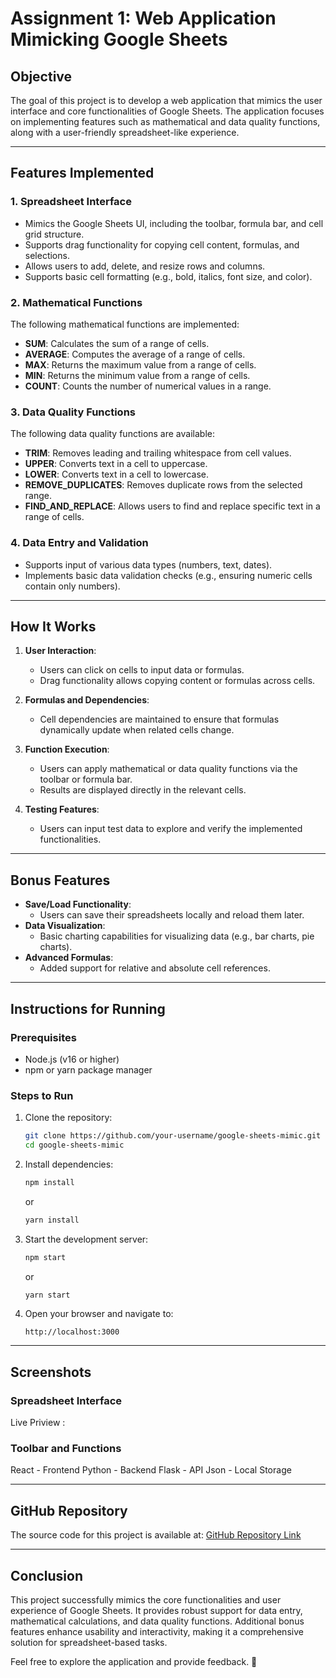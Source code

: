 # Assignment 1: Web Application Mimicking Google Sheets

## **Objective**
The goal of this project is to develop a web application that mimics the user interface and core functionalities of Google Sheets. The application focuses on implementing features such as mathematical and data quality functions, along with a user-friendly spreadsheet-like experience.

---

## **Features Implemented**

### **1. Spreadsheet Interface**
- Mimics the Google Sheets UI, including the toolbar, formula bar, and cell grid structure.
- Supports drag functionality for copying cell content, formulas, and selections.
- Allows users to add, delete, and resize rows and columns.
- Supports basic cell formatting (e.g., bold, italics, font size, and color).

### **2. Mathematical Functions**
The following mathematical functions are implemented:
- **SUM**: Calculates the sum of a range of cells.
- **AVERAGE**: Computes the average of a range of cells.
- **MAX**: Returns the maximum value from a range of cells.
- **MIN**: Returns the minimum value from a range of cells.
- **COUNT**: Counts the number of numerical values in a range.

### **3. Data Quality Functions**
The following data quality functions are available:
- **TRIM**: Removes leading and trailing whitespace from cell values.
- **UPPER**: Converts text in a cell to uppercase.
- **LOWER**: Converts text in a cell to lowercase.
- **REMOVE_DUPLICATES**: Removes duplicate rows from the selected range.
- **FIND_AND_REPLACE**: Allows users to find and replace specific text in a range of cells.

### **4. Data Entry and Validation**
- Supports input of various data types (numbers, text, dates).
- Implements basic data validation checks (e.g., ensuring numeric cells contain only numbers).

---

## **How It Works**

1. **User Interaction**:
   - Users can click on cells to input data or formulas.
   - Drag functionality allows copying content or formulas across cells.

2. **Formulas and Dependencies**:
   - Cell dependencies are maintained to ensure that formulas dynamically update when related cells change.

3. **Function Execution**:
   - Users can apply mathematical or data quality functions via the toolbar or formula bar.
   - Results are displayed directly in the relevant cells.

4. **Testing Features**:
   - Users can input test data to explore and verify the implemented functionalities.

---

## **Bonus Features**
- **Save/Load Functionality**:
  - Users can save their spreadsheets locally and reload them later.
- **Data Visualization**:
  - Basic charting capabilities for visualizing data (e.g., bar charts, pie charts).
- **Advanced Formulas**:
  - Added support for relative and absolute cell references.

---

## **Instructions for Running**

### **Prerequisites**
- Node.js (v16 or higher)
- npm or yarn package manager

### **Steps to Run**

1. Clone the repository:
   ```bash
   git clone https://github.com/your-username/google-sheets-mimic.git
   cd google-sheets-mimic
   ```
2. Install dependencies:
   ```bash
   npm install
   ```
   or
   ```bash
   yarn install
   ```
3. Start the development server:
   ```bash
   npm start
   ```
   or
   ```bash
   yarn start
   ```
4. Open your browser and navigate to:
   ```
   http://localhost:3000
   ```

---

## **Screenshots**


### **Spreadsheet Interface**
 Live Priview : 

### **Toolbar and Functions**
React - Frontend
Python - Backend
Flask - API
Json - Local Storage

---

## **GitHub Repository**
The source code for this project is available at:
[GitHub Repository Link](https://github.com/your-username/google-sheets-mimic)

---

## **Conclusion**
This project successfully mimics the core functionalities and user experience of Google Sheets. It provides robust support for data entry, mathematical calculations, and data quality functions. Additional bonus features enhance usability and interactivity, making it a comprehensive solution for spreadsheet-based tasks.

Feel free to explore the application and provide feedback. 🚀

